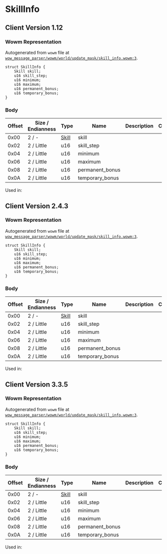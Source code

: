 # SkillInfo

## Client Version 1.12

### Wowm Representation

Autogenerated from `wowm` file at [`wow_message_parser/wowm/world/update_mask/skill_info.wowm:3`](https://github.com/gtker/wow_messages/tree/main/wow_message_parser/wowm/world/update_mask/skill_info.wowm#L3).
```rust,ignore
struct SkillInfo {
    Skill skill;
    u16 skill_step;
    u16 minimum;
    u16 maximum;
    u16 permanent_bonus;
    u16 temporary_bonus;
}
```
### Body

| Offset | Size / Endianness | Type | Name | Description | Comment |
| ------ | ----------------- | ---- | ---- | ----------- | ------- |
| 0x00 | 2 / - | [Skill](skill.md) | skill |  |  |
| 0x02 | 2 / Little | u16 | skill_step |  |  |
| 0x04 | 2 / Little | u16 | minimum |  |  |
| 0x06 | 2 / Little | u16 | maximum |  |  |
| 0x08 | 2 / Little | u16 | permanent_bonus |  |  |
| 0x0A | 2 / Little | u16 | temporary_bonus |  |  |


Used in:

## Client Version 2.4.3

### Wowm Representation

Autogenerated from `wowm` file at [`wow_message_parser/wowm/world/update_mask/skill_info.wowm:3`](https://github.com/gtker/wow_messages/tree/main/wow_message_parser/wowm/world/update_mask/skill_info.wowm#L3).
```rust,ignore
struct SkillInfo {
    Skill skill;
    u16 skill_step;
    u16 minimum;
    u16 maximum;
    u16 permanent_bonus;
    u16 temporary_bonus;
}
```
### Body

| Offset | Size / Endianness | Type | Name | Description | Comment |
| ------ | ----------------- | ---- | ---- | ----------- | ------- |
| 0x00 | 2 / - | [Skill](skill.md) | skill |  |  |
| 0x02 | 2 / Little | u16 | skill_step |  |  |
| 0x04 | 2 / Little | u16 | minimum |  |  |
| 0x06 | 2 / Little | u16 | maximum |  |  |
| 0x08 | 2 / Little | u16 | permanent_bonus |  |  |
| 0x0A | 2 / Little | u16 | temporary_bonus |  |  |


Used in:

## Client Version 3.3.5

### Wowm Representation

Autogenerated from `wowm` file at [`wow_message_parser/wowm/world/update_mask/skill_info.wowm:3`](https://github.com/gtker/wow_messages/tree/main/wow_message_parser/wowm/world/update_mask/skill_info.wowm#L3).
```rust,ignore
struct SkillInfo {
    Skill skill;
    u16 skill_step;
    u16 minimum;
    u16 maximum;
    u16 permanent_bonus;
    u16 temporary_bonus;
}
```
### Body

| Offset | Size / Endianness | Type | Name | Description | Comment |
| ------ | ----------------- | ---- | ---- | ----------- | ------- |
| 0x00 | 2 / - | [Skill](skill.md) | skill |  |  |
| 0x02 | 2 / Little | u16 | skill_step |  |  |
| 0x04 | 2 / Little | u16 | minimum |  |  |
| 0x06 | 2 / Little | u16 | maximum |  |  |
| 0x08 | 2 / Little | u16 | permanent_bonus |  |  |
| 0x0A | 2 / Little | u16 | temporary_bonus |  |  |


Used in:

